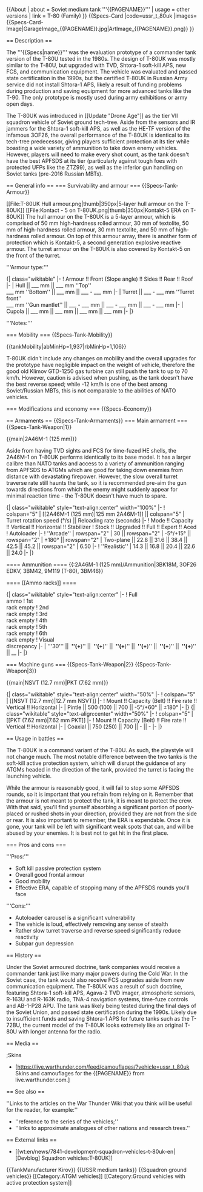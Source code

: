 {{About
| about = Soviet medium tank '''{{PAGENAME}}'''
| usage = other versions
| link = T-80 (Family)
}}
{{Specs-Card
|code=ussr_t_80uk
|images={{Specs-Card-Image|GarageImage_{{PAGENAME}}.jpg|ArtImage_{{PAGENAME}}.png}}
}}

== Description ==
<!-- ''In the description, the first part should be about the history of the creation and combat usage of the vehicle, as well as its key features. In the second part, tell the reader about the ground vehicle in the game. Insert a screenshot of the vehicle, so that if the novice player does not remember the vehicle by name, he will immediately understand what kind of vehicle the article is talking about.'' -->
The '''{{Specs|name}}''' was the evaluation prototype of a commander tank version of the T-80U tested in the 1980s. The design of T-80UK was mostly similar to the T-80U, but upgraded with TVD, Shtora-1 soft-kill APS, new FCS, and communication equipment. The vehicle was evaluated and passed state certification in the 1990s, but the certified T-80UK in Russian Army service did not install Shtora-1 APS, likely a result of funding problems during production and saving equipment for more advanced tanks like the T-90. The only prototype is mostly used during army exhibitions or army open days.

The T-80UK was introduced in [[Update "Drone Age"]] as the tier VII squadron vehicle of Soviet ground tech-tree. Aside from the sensors and IR jammers for the Shtora-1 soft-kill APS, as well as the HE-TF version of the infamous 3OF26, the overall performance of the T-80UK is identical to its tech-tree predecessor, giving players sufficient protection at its tier while boasting a wide variety of ammunition to take down enemy vehicles. However, players will need to make every shot count, as the tank doesn't have the best APFSDS at its tier (particularly against tough foes with protected UFPs like the ZTZ99), as well as the inferior gun handling on Soviet tanks (pre-2016 Russian MBTs).

== General info ==
=== Survivability and armour ===
{{Specs-Tank-Armour}}
<!-- ''Describe armour protection. Note the most well protected and key weak areas. Appreciate the layout of modules as well as the number and location of crew members. Is the level of armour protection sufficient, is the placement of modules helpful for survival in combat? If necessary use a visual template to indicate the most secure and weak zones of the armour.'' -->
[[File:T-80UK Hull armour.png|thumb|350px|5-layer hull armour on the T-80UK]]
[[File:Kontact - 5 on T-80UK.png|thumb|350px|Kontakt-5 ERA on T-80UK]]
The hull armour on the T-80UK is a 5-layer armour, which is comprised of 50 mm high-hardness rolled armour, 30 mm of textolite, 50 mm of high-hardness rolled armour, 30 mm textolite, and 50 mm of high-hardness rolled armour. On top of this armour array, there is another form of protection which is Kontakt-5, a second generation explosive reactive armour. The turret armour on the T-80UK is also covered by Kontakt-5 on the front of the turret.

'''Armour type:''' <!-- The types of armour present on the vehicle and their general locations -->
<!-- Example: * Rolled homogeneous armour (Front, Side, Rear, Hull roof)
* Cast homogeneous armour (Turret, Transmission area) -->

{| class="wikitable"
|-
! Armour !! Front (Slope angle) !! Sides !! Rear !! Roof
|-
| Hull || ___ mm || ___ mm ''Top'' <br> ___ mm ''Bottom'' || ___ mm || ___ - ___ mm
|-
| Turret || ___ - ___ mm ''Turret front'' <br> ___ mm ''Gun mantlet'' || ___ - ___ mm || ___ - ___ mm || ___ - ___ mm
|-
| Cupola || ___ mm || ___ mm || ___ mm || ___ mm
|-
|}

'''Notes:''' <!-- Any additional notes which the user needs to be aware of -->
<!-- Example: * Suspension wheels are 20 mm thick, tracks are 30 mm thick, and torsion bars are 60 mm thick. -->

=== Mobility ===
{{Specs-Tank-Mobility}}
<!-- ''Write about the mobility of the ground vehicle. Estimate the specific power and manoeuvrability, as well as the maximum speed forwards and backwards.'' -->
{{tankMobility|abMinHp=1,937|rbMinHp=1,106}}

T-80UK didn't include any changes on mobility and the overall upgrades for the prototype have negligible impact on the weight of vehicle, therefore the good old Klimov GTD-1250 gas turbine can still push the tank to up to 70 km/h. However, caution is advised when pushing, as the tank doesn't have the best reverse speed; while -12 km/h is one of the best among Soviet/Russian MBTs, this is not comparable to the abilities of NATO vehicles.

=== Modifications and economy ===
{{Specs-Economy}}

== Armaments ==
{{Specs-Tank-Armaments}}
=== Main armament ===
{{Specs-Tank-Weapon|1}}
<!-- ''Give the reader information about the characteristics of the main gun. Assess its effectiveness in a battle based on the reloading speed, ballistics and the power of shells. Do not forget about the flexibility of the fire, that is how quickly the cannon can be aimed at the target, open fire on it and aim at another enemy. Add a link to the main article on the gun: <code><nowiki>{{main|Name of the weapon}}</nowiki></code>. Describe in general terms the ammunition available for the main gun. Give advice on how to use them and how to fill the ammunition storage.'' -->
{{main|2A46M-1 (125 mm)}}

Aside from having TVD sights and FCS for time-fuzed HE shells, the 2A46M-1 on T-80UK performs identically to its base model. It has a larger calibre than NATO tanks and access to a variety of ammunition ranging from APFSDS to ATGMs which are good for taking down enemies from distance with devastating firepower. However, the slow overall turret traverse rate still haunts the tank, so it is recommended pre-aim the gun towards directions from which the enemy might suddenly appear for minimal reaction time - the T-80UK doesn't have much to spare.

{| class="wikitable" style="text-align:center" width="100%"
|-
! colspan="5" | [[2A46M-1 (125 mm)|125 mm 2A46M-1]] || colspan="5" | Turret rotation speed (°/s) || Reloading rate (seconds)
|-
! Mode !! Capacity !! Vertical !! Horizontal !! Stabilizer
! Stock !! Upgraded !! Full !! Expert !! Aced
! Autoloader
|-
! ''Arcade''
| rowspan="2" | 30 || rowspan="2" | -5°/+15° || rowspan="2" | ±180° || rowspan="2" | Two-plane || 22.8 || 31.6 || 38.4 || 42.5 || 45.2 || rowspan="2" | 6.50
|-
! ''Realistic''
| 14.3 || 16.8 || 20.4 || 22.6 || 24.0
|-
|}

==== Ammunition ====
{{:2A46M-1 (125 mm)/Ammunition|3BK18M, 3OF26 EDKV, 3BM42, 9M119 (T-80), 3BM46}}

==== [[Ammo racks]] ====
<!-- [[File:Ammoracks_{{PAGENAME}}.png|right|thumb|x250px|[[Ammo racks]] of the {{PAGENAME}}]] -->
<!-- '''Last updated:''' -->
{| class="wikitable" style="text-align:center"
|-
! Full<br>ammo
! 1st<br>rack empty
! 2nd<br>rack empty
! 3rd<br>rack empty
! 4th<br>rack empty
! 5th<br>rack empty
! 6th<br>rack empty
! Visual<br>discrepancy
|-
| '''30''' || __&nbsp;''(+__)'' || __&nbsp;''(+__)'' || __&nbsp;''(+__)'' || __&nbsp;''(+__)'' || __&nbsp;''(+__)'' || __&nbsp;''(+__)'' || __
|-
|}

=== Machine guns ===
{{Specs-Tank-Weapon|2}}
{{Specs-Tank-Weapon|3}}
<!-- ''Offensive and anti-aircraft machine guns not only allow you to fight some aircraft but also are effective against lightly armoured vehicles. Evaluate machine guns and give recommendations on its use.'' -->
{{main|NSVT (12.7 mm)|PKT (7.62 mm)}}

{| class="wikitable" style="text-align:center" width="50%"
|-
! colspan="5" | [[NSVT (12.7 mm)|12.7 mm NSVT]]
|-
! Mount !! Capacity (Belt) !! Fire rate !! Vertical !! Horizontal
|-
| Pintle || 500 (100) || 700 || -5°/+60° || ±180°
|-
|}
{| class="wikitable" style="text-align:center" width="50%"
|-
! colspan="5" | [[PKT (7.62 mm)|7.62 mm PKT]]
|-
! Mount !! Capacity (Belt) !! Fire rate !! Vertical !! Horizontal
|-
| Coaxial || 750 (250) || 700 || - || -
|-
|}

== Usage in battles ==
<!-- ''Describe the tactics of playing in the vehicle, the features of using vehicles in the team and advice on tactics. Refrain from creating a "guide" - do not impose a single point of view but instead give the reader food for thought. Describe the most dangerous enemies and give recommendations on fighting them. If necessary, note the specifics of the game in different modes (AB, RB, SB).'' -->
The T-80UK is a command variant of the T-80U. As such, the playstyle will not change much. The most notable difference between the two tanks is the soft-kill active protection system, which will disrupt the guidance of any ATGMs headed in the direction of the tank, provided the turret is facing the launching vehicle.

While the armour is reasonably good, it will fail to stop some APFSDS rounds, so it is important that you refrain from relying on it. Remember that the armour is not meant to protect the tank, it is meant to protect the crew. With that said, you'll find yourself absorbing a significant portion of poorly-placed or rushed shots in your direction, provided they are not from the side or rear. It is also important to remember, the ERA is expendable. Once it is gone, your tank will be left with significant weak spots that can, and will be abused by your enemies. It is best not to get hit in the first place.

=== Pros and cons ===
<!-- ''Summarise and briefly evaluate the vehicle in terms of its characteristics and combat effectiveness. Mark its pros and cons in a bulleted list. Try not to use more than 6 points for each of the characteristics. Avoid using categorical definitions such as "bad", "good" and the like - use substitutions with softer forms such as "inadequate" and "effective".'' -->

'''Pros:'''

* Soft kill passive protection system
* Overall good frontal armour
* Good mobility
* Effective ERA, capable of stopping many of the APFSDS rounds you'll face

'''Cons:'''

* Autoloader carousel is a significant vulnerability
* The vehicle is loud, effectively removing any sense of stealth
* Rather slow turret traverse and reverse speed significantly reduce reactivity
* Subpar gun depression

== History ==
<!-- ''Describe the history of the creation and combat usage of the vehicle in more detail than in the introduction. If the historical reference turns out to be too long, take it to a separate article, taking a link to the article about the vehicle and adding a block "/History" (example: <nowiki>https://wiki.warthunder.com/(Vehicle-name)/History</nowiki>) and add a link to it here using the <code>main</code> template. Be sure to reference text and sources by using <code><nowiki><ref></ref></nowiki></code>, as well as adding them at the end of the article with <code><nowiki><references /></nowiki></code>. This section may also include the vehicle's dev blog entry (if applicable) and the in-game encyclopedia description (under <code><nowiki>=== In-game description ===</nowiki></code>, also if applicable).'' -->
Under the Soviet armoured doctrine, tank companies would receive a commander tank just like many major powers during the Cold War. In the Soviet case, the tank would also receive FCS upgrades aside from new communication equipment. The T-80UK was a result of such doctrine, featuring Shtora-1 soft-kill APS, Agava-2 TVD imager, atmospheric sensors, R-163U and R-163K radio, TNA-4 navigation systems, time-fuze controls and AB-1-P28 APU. The tank was likely being tested during the final days of the Soviet Union, and passed state certification during the 1990s. Likely due to insufficient funds and saving Shtora-1 APS for future tanks such as the T-72BU, the current model of the T-80UK looks extremely like an original T-80U with longer antenna for the radio.

== Media ==
<!-- ''Excellent additions to the article would be video guides, screenshots from the game, and photos.'' -->

;Skins

* [https://live.warthunder.com/feed/camouflages/?vehicle=ussr_t_80uk Skins and camouflages for the {{PAGENAME}} from live.warthunder.com.]

== See also ==
<!-- ''Links to the articles on the War Thunder Wiki that you think will be useful for the reader, for example:''
* ''reference to the series of the vehicles;''
* ''links to approximate analogues of other nations and research trees.'' -->
''Links to the articles on the War Thunder Wiki that you think will be useful for the reader, for example:''

* ''reference to the series of the vehicles;''
* ''links to approximate analogues of other nations and research trees.''

== External links ==
<!-- ''Paste links to sources and external resources, such as:''
* ''topic on the official game forum;''
* ''other literature.'' -->

* [[wt:en/news/7841-development-squadron-vehicles-t-80uk-en|[Devblog] Squadron vehicles:T-80UK]]

{{TankManufacturer Kirov}}
{{USSR medium tanks}}
{{Squadron ground vehicles}}
[[Category:ATGM vehicles]]
[[Category:Ground vehicles with active protection system]]